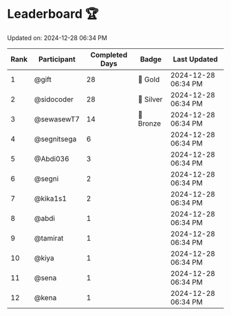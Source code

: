 # Leaderboard 🏆

Updated on: 2024-12-28 06:34 PM

| Rank | Participant       | Completed Days | Badge      | Last Updated         |
|------|-------------------|----------------|------------|----------------------|
| 1    | @gift             | 28             | 🏅 Gold     | 2024-12-28 06:34 PM |
| 2    | @sidocoder        | 28             | 🥈 Silver   | 2024-12-28 06:34 PM |
| 3    | @sewasewT7        | 14             | 🥉 Bronze   | 2024-12-28 06:34 PM |
| 4    | @segnitsega       | 6              |            | 2024-12-28 06:34 PM |
| 5    | @Abdi036          | 3              |            | 2024-12-28 06:34 PM |
| 6    | @segni            | 2              |            | 2024-12-28 06:34 PM |
| 7    | @kika1s1          | 2              |            | 2024-12-28 06:34 PM |
| 8    | @abdi             | 1              |            | 2024-12-28 06:34 PM |
| 9    | @tamirat          | 1              |            | 2024-12-28 06:34 PM |
| 10   | @kiya             | 1              |            | 2024-12-28 06:34 PM |
| 11   | @sena             | 1              |            | 2024-12-28 06:34 PM |
| 12   | @kena             | 1              |            | 2024-12-28 06:34 PM |

